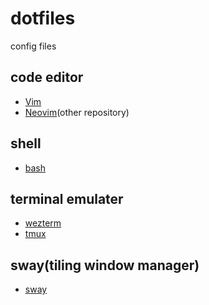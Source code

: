 # dotfiles 

config files

## code editor

- [Vim](./vim)
- [Neovim](https://github.com/aki-ph-chem/neovim-config)(other repository)

## shell 

- [bash](./bash)

## terminal emulater

- [wezterm](./wezterm)
- [tmux](./tmux)

## sway(tiling window manager)

- [sway](./sway)
